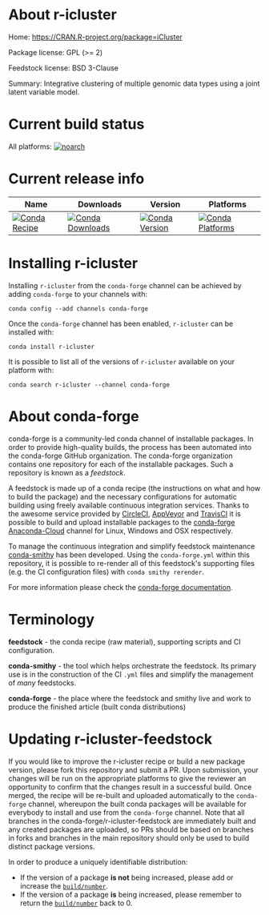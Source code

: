 About r-icluster
================

Home: https://CRAN.R-project.org/package=iCluster

Package license: GPL (>= 2)

Feedstock license: BSD 3-Clause

Summary: Integrative clustering of multiple genomic data types using a joint latent variable model.



Current build status
====================

All platforms:
[![noarch](https://img.shields.io/circleci/project/github/conda-forge/r-icluster-feedstock/master.svg?label=noarch)](https://circleci.com/gh/conda-forge/r-icluster-feedstock)

Current release info
====================

| Name | Downloads | Version | Platforms |
| --- | --- | --- | --- |
| [![Conda Recipe](https://img.shields.io/badge/recipe-r--icluster-green.svg)](https://anaconda.org/conda-forge/r-icluster) | [![Conda Downloads](https://img.shields.io/conda/dn/conda-forge/r-icluster.svg)](https://anaconda.org/conda-forge/r-icluster) | [![Conda Version](https://img.shields.io/conda/vn/conda-forge/r-icluster.svg)](https://anaconda.org/conda-forge/r-icluster) | [![Conda Platforms](https://img.shields.io/conda/pn/conda-forge/r-icluster.svg)](https://anaconda.org/conda-forge/r-icluster) |

Installing r-icluster
=====================

Installing `r-icluster` from the `conda-forge` channel can be achieved by adding `conda-forge` to your channels with:

```
conda config --add channels conda-forge
```

Once the `conda-forge` channel has been enabled, `r-icluster` can be installed with:

```
conda install r-icluster
```

It is possible to list all of the versions of `r-icluster` available on your platform with:

```
conda search r-icluster --channel conda-forge
```


About conda-forge
=================

conda-forge is a community-led conda channel of installable packages.
In order to provide high-quality builds, the process has been automated into the
conda-forge GitHub organization. The conda-forge organization contains one repository
for each of the installable packages. Such a repository is known as a *feedstock*.

A feedstock is made up of a conda recipe (the instructions on what and how to build
the package) and the necessary configurations for automatic building using freely
available continuous integration services. Thanks to the awesome service provided by
[CircleCI](https://circleci.com/), [AppVeyor](https://www.appveyor.com/)
and [TravisCI](https://travis-ci.org/) it is possible to build and upload installable
packages to the [conda-forge](https://anaconda.org/conda-forge)
[Anaconda-Cloud](https://anaconda.org/) channel for Linux, Windows and OSX respectively.

To manage the continuous integration and simplify feedstock maintenance
[conda-smithy](https://github.com/conda-forge/conda-smithy) has been developed.
Using the ``conda-forge.yml`` within this repository, it is possible to re-render all of
this feedstock's supporting files (e.g. the CI configuration files) with ``conda smithy rerender``.

For more information please check the [conda-forge documentation](https://conda-forge.org/docs/).

Terminology
===========

**feedstock** - the conda recipe (raw material), supporting scripts and CI configuration.

**conda-smithy** - the tool which helps orchestrate the feedstock.
                   Its primary use is in the construction of the CI ``.yml`` files
                   and simplify the management of *many* feedstocks.

**conda-forge** - the place where the feedstock and smithy live and work to
                  produce the finished article (built conda distributions)


Updating r-icluster-feedstock
=============================

If you would like to improve the r-icluster recipe or build a new
package version, please fork this repository and submit a PR. Upon submission,
your changes will be run on the appropriate platforms to give the reviewer an
opportunity to confirm that the changes result in a successful build. Once
merged, the recipe will be re-built and uploaded automatically to the
`conda-forge` channel, whereupon the built conda packages will be available for
everybody to install and use from the `conda-forge` channel.
Note that all branches in the conda-forge/r-icluster-feedstock are
immediately built and any created packages are uploaded, so PRs should be based
on branches in forks and branches in the main repository should only be used to
build distinct package versions.

In order to produce a uniquely identifiable distribution:
 * If the version of a package **is not** being increased, please add or increase
   the [``build/number``](https://conda.io/docs/user-guide/tasks/build-packages/define-metadata.html#build-number-and-string).
 * If the version of a package **is** being increased, please remember to return
   the [``build/number``](https://conda.io/docs/user-guide/tasks/build-packages/define-metadata.html#build-number-and-string)
   back to 0.
